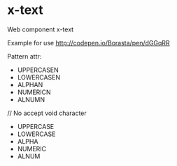 # x-text
Web component x-text

Example for use http://codepen.io/Borasta/pen/dGGqRR

Pattern attr:
  - UPPERCASEN
  - LOWERCASEN
  - ALPHAN
  - NUMERICN
  - ALNUMN
  
  // No accept void character
  - UPPERCASE
  - LOWERCASE
  - ALPHA
  - NUMERIC
  - ALNUM
